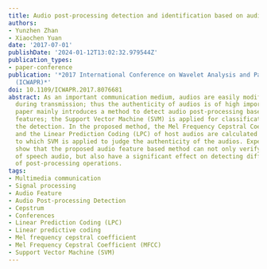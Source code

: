 ```yaml
---
title: Audio post-processing detection and identification based on audio features
authors:
- Yunzhen Zhan
- Xiaochen Yuan
date: '2017-07-01'
publishDate: '2024-01-12T13:02:32.979544Z'
publication_types:
- paper-conference
publication: '*2017 International Conference on Wavelet Analysis and Pattern Recognition
  (ICWAPR)*'
doi: 10.1109/ICWAPR.2017.8076681
abstract: As an important communication medium, audios are easily modified or tampered
  during transmission; thus the authenticity of audios is of high importance. This
  paper mainly introduces a method to detect audio post-processing based on audio
  features; the Support Vector Machine (SVM) is applied for classification during
  the detection. In the proposed method, the Mel Frequency Cepstral Coefficient (MFCC)
  and the Linear Prediction Coding (LPC) of host audios are calculated as audio features,
  to which SVM is applied to judge the authenticity of the audios. Experimental results
  show that the proposed audio feature based method can not only verify the authenticity
  of speech audio, but also have a significant effect on detecting different types
  of post-processing operations.
tags:
- Multimedia communication
- Signal processing
- Audio Feature
- Audio Post-processing Detection
- Cepstrum
- Conferences
- Linear Prediction Coding (LPC)
- Linear predictive coding
- Mel frequency cepstral coefficient
- Mel Frequency Cepstral Coefficient (MFCC)
- Support Vector Machine (SVM)
---
```

